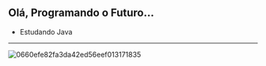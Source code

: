 ## Olá, Programando o Futuro...

- Estudando Java
---
  
![0660efe82fa3da42ed56eef013171835](https://github.com/Rondysonr/Rondysonr/assets/126256862/5e58cec4-4bf2-4a1c-9743-ea2d63cf1057)
